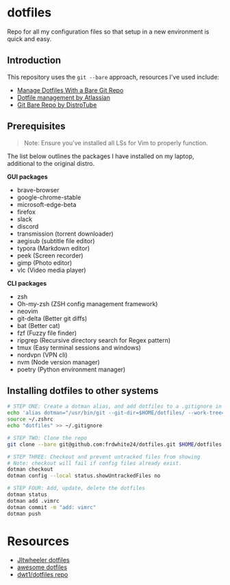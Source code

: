 # dotfiles
Repo for all my configuration files so that setup in a new environment is quick and easy.

## Introduction

This repository uses the `git --bare` approach, resources I've used include:

- [Manage Dotfiles With a Bare Git Repo](https://harfangk.github.io/2016/09/18/manage-dotfiles-with-a-git-bare-repository.html)
- [Dotfile management by Atlassian](https://www.atlassian.com/git/tutorials/dotfiles)
- [Git Bare Repo by DistroTube](https://www.youtube.com/watch?v=tBoLDpTWVOM&ab_channel=DistroTube)

## Prerequisites

> Note: Ensure you've installed all LSs for Vim to properly function.

The list below outlines the packages I have installed on my laptop, additional to the original distro.

**GUI packages**

- brave-browser
- google-chrome-stable
- microsoft-edge-beta
- firefox
- slack
- discord
- transmission (torrent downloader)
- aegisub (subtitle file editor)
- typora (Markdown editor)
- peek (Screen recorder)
- gimp (Photo editor)
- vlc (Video media player)

**CLI packages**

- zsh
- Oh-my-zsh (ZSH config management framework)
- neovim
- git-delta (Better git diffs)
- bat (Better cat)
- fzf (Fuzzy file finder)
- ripgrep (Recursive directory search for Regex pattern)
- tmux (Easy terminal sessions and windows)
- nordvpn (VPN cli)
- nvm (Node version manager)
- poetry (Python environment manager)

## Installing dotfiles to other systems

```sh
# STEP ONE: Create a dotman alias, and add dotfiles to a .gitignore in home
echo 'alias dotman="/usr/bin/git --git-dir=$HOME/dotfiles/ --work-tree=$HOME"' >> $HOME/.zshrc
source ~/.zshrc
echo "dotfiles" >> ~/.gitignore

# STEP TWO: Clone the repo
git clone --bare git@github.com:frdwhite24/dotfiles.git $HOME/dotfiles

# STEP THREE: Checkout and prevent untracked files from showing
# Note: checkout will fail if config files already exist.
dotman checkout
dotman config --local status.showUntrackedFiles no

# STEP FOUR: Add, update, delete the dotfiles
dotman status
dotman add .vimrc
dotman commit -m "add: vimrc"
dotman push
```

# Resources
- [Jltwheeler dotfiles](https://github.com/jltwheeler/dotfiles)
- [awesome dotfiles](https://github.com/webpro/awesome-dotfiles)
- [dwt1/dotfiles repo](https://gitlab.com/dwt1/dotfiles)
